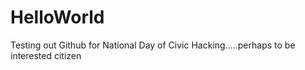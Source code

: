 # HelloWorld
Testing out Github for National Day of Civic Hacking.....perhaps to be interested citizen

